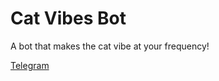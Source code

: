 # Cat Vibes Bot
A bot that makes the cat vibe at your frequency!

[Telegram](https://t.me/CatVibesBot)
